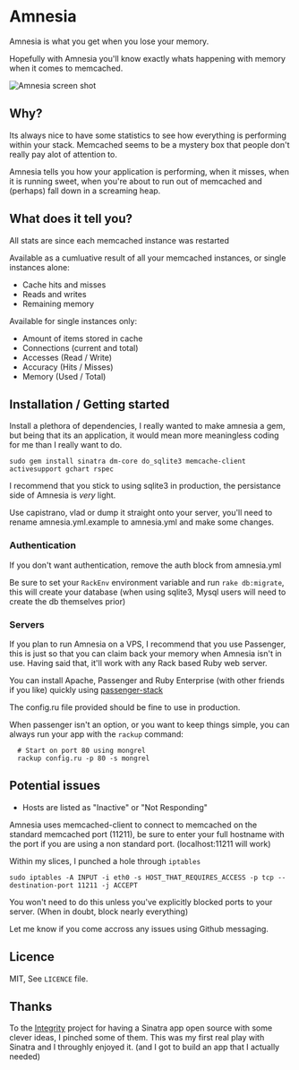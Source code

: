 # Amnesia

Amnesia is what you get when you lose your memory. 

Hopefully with Amnesia you'll know exactly whats happening with memory when it comes to memcached.

![Amnesia screen shot](http://skitch.com/mattallen/be2ea/amnesia "Amnesia")

## Why?

Its always nice to have some statistics to see how everything is performing within your stack. Memcached seems to be a  mystery box that people don't really pay alot of attention to.

Amnesia tells you how your application is performing, when it misses, when it is running sweet, when you're about to run out of memcached and (perhaps) fall down in a screaming heap.

## What does it tell you? 

All stats are since each memcached instance was restarted

Available as a cumluative result of all your memcached instances, or single instances alone:

* Cache hits and misses
* Reads and writes
* Remaining memory


Available for single instances only: 

* Amount of items stored in cache
* Connections (current and total)
* Accesses (Read / Write)
* Accuracy (Hits / Misses)
* Memory (Used / Total)

## Installation / Getting started

Install a plethora of dependencies, I really wanted to make amnesia a gem, but being that its an application, it would mean more meaningless coding for me than I really want to do.

    sudo gem install sinatra dm-core do_sqlite3 memcache-client activesupport gchart rspec

I recommend that you stick to using sqlite3 in production, the persistance side of Amnesia is _very_ light.

Use capistrano, vlad or dump it straight onto your server, you'll need to rename amnesia.yml.example to amnesia.yml and make some changes. 

### Authentication

If you don't want authentication, remove the auth block from amnesia.yml

Be sure to set your `RackEnv` environment variable and run `rake db:migrate`, this will create your database (when using sqlite3, Mysql users will need to create the db themselves prior)

### Servers

If you plan to run Amnesia on a VPS, I recommend that you use Passenger, this is just so that you can claim back your memory when Amnesia isn't in use. Having said that, it'll work with any Rack based Ruby web server. 

You can install Apache, Passenger and Ruby Enterprise (with other friends if you like) quickly using [passenger-stack](http://benschwarz.github.com/passenger-stack)

The config.ru file provided should be fine to use in production.

When passenger isn't an option, or you want to keep things simple, you can always run your app with the `rackup` command:

      # Start on port 80 using mongrel
      rackup config.ru -p 80 -s mongrel

## Potential issues

* Hosts are listed as "Inactive" or "Not Responding"

Amnesia uses memcached-client to connect to memcached on the standard memcached port (11211), be sure to enter your
full hostname with the port if you are using a non standard port. (localhost:11211 will work)

Within my slices, I punched a hole through `iptables`

    sudo iptables -A INPUT -i eth0 -s HOST_THAT_REQUIRES_ACCESS -p tcp --destination-port 11211 -j ACCEPT

You won't need to do this unless you've explicitly blocked ports to your server. (When in doubt, block nearly everything)

Let me know if you come accross any issues using Github messaging.

## Licence

MIT, See `LICENCE` file.

## Thanks

To the [Integrity](http://github.com/foca/integrity) project for having a Sinatra app open source with some clever ideas, I pinched some of them.
This was my first real play with Sinatra and I throughly enjoyed it. (and I got to build an app that I actually needed)